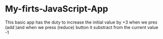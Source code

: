# My-firts-JavaScript-App


This basic app has the duty to increase the initial value by +3 when we pres (add )and when we press (reduce) button it substract from the current value -1
